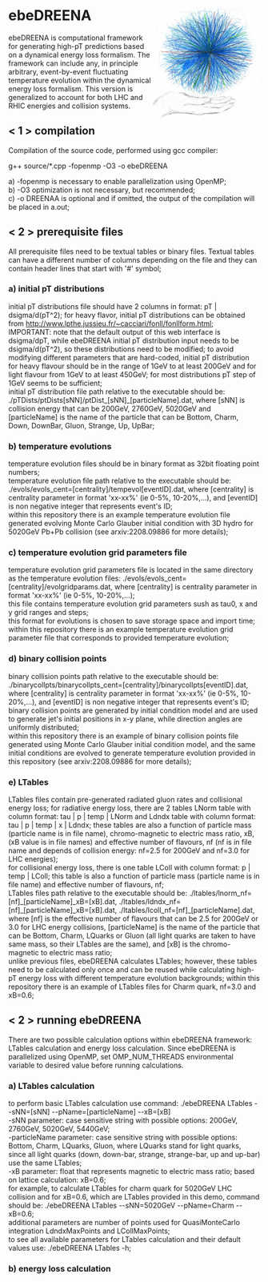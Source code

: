 <h1><img src="logo/qhptomography.png" alt="logo" width='215' align="right"/> ebeDREENA</h1>

ebeDREENA is computational framework for generating high-pT predictions based on a dynamical energy loss formalism. The framework can include any, in principle arbitrary, event-by-event fluctuating temperature evolution within the dynamical energy loss formalism. This version is generalized to account for both LHC and RHIC energies and collision systems.

## < 1 > compilation

Compilation of the source code, performed using gcc compiler:

g++ source/*.cpp -fopenmp -O3 -o ebeDREENA

a) -fopenmp is necessary to enable parallelization using OpenMP;  
b) -O3 optimization is not necessary, but recommended;  
c) -o DREENAA is optional and if omitted, the output of the compilation will be placed in a.out;  

## < 2 > prerequisite files

All prerequisite files need to be textual tables or binary files. Textual tables can have a different number of columns depending on the file and they can contain header lines that start with '#' symbol;  

### a) initial pT distributions  
initial pT distributions file should have 2 columns in format: pT | dsigma/d(pT^2);
for heavy flavor, initial pT distributions can be obtained from http://www.lpthe.jussieu.fr/~cacciari/fonll/fonllform.html;  
IMPORTANT: note that the default output of this web interface is dsigma/dpT, while ebeDREENA initial pT distribution input needs to be dsigma/d(pT^2), so these distributions need to be modified; to avoid modifying different parameters that are hard-coded, initial pT distribution for heavy flavour should be in the range of 1GeV to at least 200GeV and for light flavour from 1GeV to at least 450GeV; for most distributions pT step of 1GeV seems to be sufficient;  
initial pT distribution file path relative to the executable should be: ./pTDists/ptDists[sNN]/ptDist_[sNN]_[particleName].dat, where [sNN] is collision energy that can be 200GeV, 2760GeV, 5020GeV and [particleName] is the name of the particle that can be Bottom, Charm, Down, DownBar, Gluon, Strange, Up, UpBar;  

### b) temperature evolutions  
temperature evolution files should be in binary format as 32bit floating point numbers;  
temperature evolution file path relative to the executable should be: ./evols/evols_cent=[centrality]/tempevol[eventID].dat, where [centrality] is centrality parameter in format 'xx-xx%' (ie 0-5%, 10-20%,...), and [eventID] is non negative integer that represents event's ID;  
within this repository there is an example temperature evolution file generated evolving Monte Carlo Glauber initial condition with 3D hydro for 5020GeV Pb+Pb collision (see arxiv:2208.09886 for more details);

### c) temperature evolution grid parameters file  
temperature evolution grid parameters file is located in the same directory as the temperature evolution files: ./evols/evols_cent=[centrality]/evolgridparams.dat, where [centrality] is centrality parameter in format 'xx-xx%' (ie 0-5%, 10-20%,...);  
this file contains temperature evolution grid parameters sush as tau0, x and y grid ranges and steps;  
this format for evolutions is chosen to save storage space and import time;
within this repository there is an example temperature evolution grid parameter file that corresponds to provided temperature evolution;

### d) binary collision points  
binary collision points path relative to the executable should be: ./binarycollpts/binarycollpts_cent=[centrality]/binarycollpts[eventID].dat, where [centrality] is centrality parameter in format 'xx-xx%' (ie 0-5%, 10-20%,...), and [eventID] is non negative integer that represents event's ID;  
binary collision points are generated by initial condition model and are used to generate jet's initial positions in x-y plane, while direction angles are uniformly distributed;  
within this repository there is an example of binary collision points file generated using Monte Carlo Glauber initial condition model, and the same initial conditions are evolved to generate temperature evolution provided in this repository (see arxiv:2208.09886 for more details);  

### e) LTables  
LTables files contain pre-generated radiated gluon rates and collisional energy loss; for radiative energy loss, there are 2 tables LNorm table with column format: tau | p | temp | LNorm and Ldndx table with column format: tau | p | temp | x | Ldndx; these tables are also a function of particle mass (particle name is in file name), chromo-magnetic to electric mass ratio, xB, (xB value is in file names) and effective number of flavours, nf (nf is in file name and depends of collision energy: nf=2.5 for 200GeV and nf=3.0 for LHC energies);  
for collisional energy loss, there is one table LColl with column format: p | temp | LColl; this table is also a function of particle mass (particle name is in file name) and effective number of flavours, nf;  
LTables files path relative to the executable should be: ./ltables/lnorm_nf=[nf]\_[particleName]\_xB=[xB].dat, ./ltables/ldndx_nf=[nf]\_[particleName]\_xB=[xB].dat, ./ltables/lcoll_nf=[nf]_[particleName].dat, where [nf] is the effective number of flavours that can be 2.5 for 200GeV or 3.0 for LHC energy collisions, [particleName] is the name of the particle that can be Bottom, Charm, LQuarks or Gluon (all light quarks are taken to have same mass, so their LTables are the same), and [xB] is the chromo-magnetic to electric mass ratio;  
unlike previous files, ebeDREENA calculates LTables; however, these tables need to be calculated only once and can be reused while calculating high-pT energy loss with different temperature evolution backgrounds;
within this repository there is an example of LTables files for Charm quark, nf=3.0 and xB=0.6;  

## < 2 > running ebeDREENA  
There are two possible calculation options within ebeDREENA framework: LTables calculation and energy loss calculation. Since ebeDREENA is parallelized using OpenMP, set OMP_NUM_THREADS environmental variable to desired value before running calculations.

### a) LTables calculation  
to perform basic LTables calculation use command: ./ebeDREENA LTables --sNN=[sNN] --pName=[particleName] --xB=[xB]  
-sNN parameter: case sensitive string with possible options: 200GeV, 2760GeV, 5020GeV, 5440GeV;  
-particleName parameter: case sensitive string with possible options: Bottom, Charm, LQuarks, Gluon, where LQuarks stand for light quarks, since all light quarks (down, down-bar, strange, strange-bar, up and up-bar) use the same LTables;  
-xB parameter: float that represents magnetic to electric mass ratio; based on lattice calculation: xB=0.6;  
for example, to calculate LTables for charm quark for 5020GeV LHC collision and for xB=0.6, which are LTables provided in this demo, command should be: ./ebeDREENA LTables --sNN=5020GeV --pName=Charm --xB=0.6;  
additional parameters are number of points used for QuasiMonteCarlo integration LdndxMaxPoints and LCollMaxPoints;  
to see all available parameters for LTables calculation and their default values use: ./ebeDREENA LTables -h;  

### b) energy loss calculation
